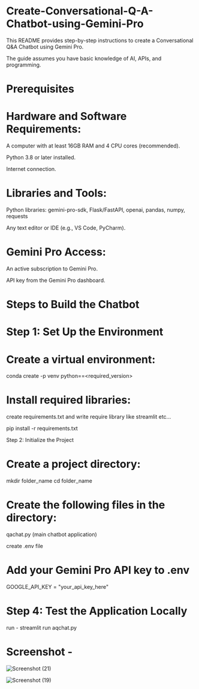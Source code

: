 # Create-Conversational-Q-A-Chatbot-using-Gemini-Pro

This README provides step-by-step instructions to create a Conversational Q&A Chatbot using Gemini Pro.

The guide assumes you have basic knowledge of AI, APIs, and programming.

# Prerequisites

# Hardware and Software Requirements:

A computer with at least 16GB RAM and 4 CPU cores (recommended).

Python 3.8 or later installed.

Internet connection.

# Libraries and Tools:

Python libraries: gemini-pro-sdk, Flask/FastAPI, openai, pandas, numpy, requests

Any text editor or IDE (e.g., VS Code, PyCharm).

# Gemini Pro Access:

An active subscription to Gemini Pro.

API key from the Gemini Pro dashboard.

# Steps to Build the Chatbot

# Step 1: Set Up the Environment

# Create a virtual environment:

 conda create -p venv python==<required_version>

# Install required libraries:
create requirements.txt and write require library like streamlit etc...

pip install -r requirements.txt

Step 2: Initialize the Project

# Create a project directory:

mkdir folder_name
cd folder_name

# Create the following files in the directory:

qachat.py (main chatbot application)

create .env file 

# Add your Gemini Pro API key to .env
 
GOOGLE_API_KEY = "your_api_key_here"

# Step 4: Test the Application Locally

run - 
streamlit run aqchat.py


# Screenshot - 

![Screenshot (21)](https://github.com/user-attachments/assets/15fccaba-768a-41e0-95a3-5d01d1c496c9)



![Screenshot (19)](https://github.com/user-attachments/assets/f56543e8-ce03-441c-aa63-848519a26d62)

